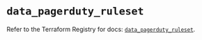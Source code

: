 # `data_pagerduty_ruleset`

Refer to the Terraform Registry for docs: [`data_pagerduty_ruleset`](https://registry.terraform.io/providers/pagerduty/pagerduty/3.18.1/docs/data-sources/ruleset).
